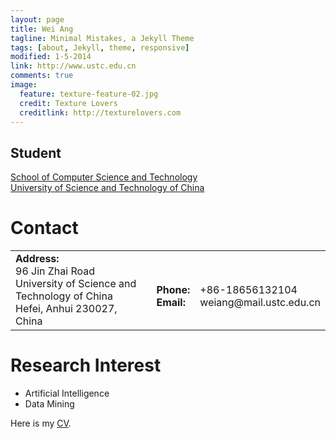 ```yaml
---
layout: page
title: Wei Ang
tagline: Minimal Mistakes, a Jekyll Theme
tags: [about, Jekyll, theme, responsive]
modified: 1-5-2014
link: http://www.ustc.edu.cn
comments: true
image:
  feature: texture-feature-02.jpg
  credit: Texture Lovers
  creditlink: http://texturelovers.com
---
```


<h2>Student<br></h2>
<a href="http://cs.ustc.edu.cn/">School of Computer Science and Technology</a><br>
<a href="http://en.ustc.edu.cn/">University of Science and Technology of China</a>

<h1>Contact</h1>
<table>
	<td><strong>Address:</strong><br>
	        96 Jin Zhai Road<br>
	        University of Science and Technology of China<br>
	        Hefei, Anhui 230027, China<br>
      	</td>
	<td><br>
	        <strong>Phone: </strong> <br>
	        <strong>Email: </strong> <br>
	<td><br>
	        +86-18656132104<br>
	        weiang@mail.ustc.edu.cn<br>
 	</td>
</table>

<h1> Research Interest </h1>
<ul>
	<li/> Artificial Intelligence
	<li/> Data Mining
</ul>

Here is my [CV](../pdf/AngWei-CV-rs.pdf).


